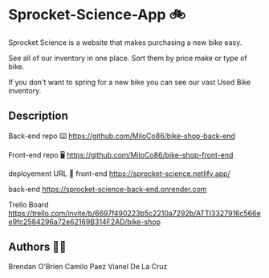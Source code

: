 # Sprocket-Science-App 🚲

Sprocket Science is a website that makes purchasing a new bike easy. 

See all of our inventory in one place. Sort them by price make or type of bike. 

If you don't want to spring for a new bike you can see our vast Used Bike inventory. 

## Description
Back-end repo ⌨️
https://github.com/MiloCo86/bike-shop-back-end

Front-end repo 🖥️
https://github.com/MiloCo86/bike-shop-front-end

deployement URL 📡
front-end
https://sprocket-science.netlify.app/

back-end
https://sprocket-science-back-end.onrender.com

Trello Board
https://trello.com/invite/b/6697f490223b5c2210a7292b/ATTI3327916c566ee9fc2584296a72e62169B314F2AD/bike-shop 


## Authors 🧑‍💻
Brendan O'Brien
Camilo Paez
Vianel De La Cruz